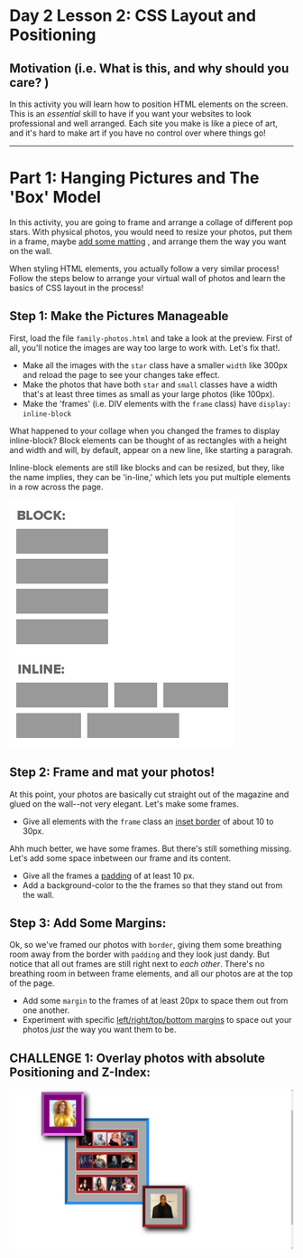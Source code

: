 # Day 2 Lesson 2: CSS Layout and Positioning

## Motivation (i.e. What is this, and why should you care? )

In this activity you will learn how to position HTML elements on the screen. This is an *essential* skill to have if you want your websites to look professional and well arranged. Each site you make is like a piece of art, and it's hard to make art if you have no control over where things go!


--------

# Part 1: Hanging Pictures and The 'Box' Model

In this activity, you are going to frame and arrange a collage of different pop stars. With physical photos, you would need to resize your photos, put them in a frame, maybe [add some matting](http://simplyframed.com/blogs/blog/15562616-framing-101-when-to-float-when-to-mat) , and arrange them the way you want on the wall.

When styling HTML elements, you actually follow a very similar process! Follow the steps below to arrange your virtual wall of photos and learn the basics of CSS layout in the process!

## Step 1: Make the Pictures Manageable

First, load the file `family-photos.html` and take a look at the preview. First of all, you'll notice the images are way too large to work with. Let's fix that!.

+ Make all the images with the `star` class have a smaller `width` like 300px and reload the page to see your changes take effect.
+ Make the photos that have both `star` and `small` classes have a width that's at least three times as small as your large photos (like 100px).
+ Make the 'frames' (i.e. DIV elements with the `frame` class) have `display: inline-block`

What happened to your collage when you changed the frames to display inline-block? Block elements can be thought of as rectangles with a height and width and will, by default, appear on a new line, like starting a paragrah.

Inline-block elements are still like blocks and can be resized, but they, like the name implies, they can be 'in-line,' which lets you put multiple elements in a row across the page.

![Inline Block](example-blockinline.png)

## Step 2: Frame and mat your photos!

At this point, your photos are basically cut straight out of the magazine and glued on the wall--not very elegant. Let's make some frames.

+ Give all elements with the `frame` class an [inset border](http://www.w3schools.com/css/css_border.asp) of about 10 to 30px.

Ahh much better, we have some frames. But there's still something missing. Let's add some space inbetween our frame and its content.

+ Give all the frames a [padding](http://www.w3schools.com/css/css_padding.asp) of at least 10 px.
+ Add a background-color to the the frames so that they stand out from the wall.

## Step 3: Add Some Margins:

Ok, so we've framed our photos with `border`, giving them some breathing room away from the border with `padding` and they look just dandy. But notice that all out frames are still right next to *each other*. There's no breathing room in between frame elements, and all our photos are at the top of the page.

+ Add some `margin` to the frames of at least 20px to space them out from one another.
+ Experiment with specific [left/right/top/bottom margins](http://www.w3schools.com/css/tryit.asp?filename=trycss_margin_sides) to space out your photos *just* the way you want them to be.


## CHALLENGE 1: Overlay photos with absolute Positioning and Z-Index:

![Overlay](overlay.png)
